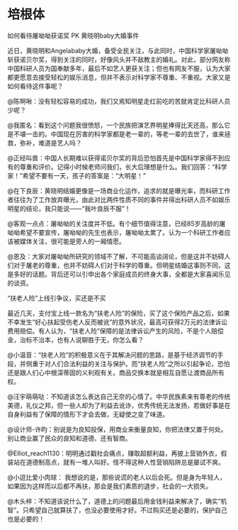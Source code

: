 # 培根体

如何看待屠呦呦获诺奖 PK 黄晓明baby大婚事件 

近日，黄晓明和Angelababy大婚，备受全民关注，与此同时，中国科学家屠呦呦斩获诺贝尔奖，得到关注的同时，好像风头并不敌教主的婚礼。对此，部分网友称中国科研人员为国奉献多年，最后不如艺人更获关注；但也有网友不服，认为大家都更愿意去接受轻松的娱乐消息，但并不表示对科学家不尊重、不重视。大家又是如何看待这件事呢？ 

@陈啊啾：没有轻松容易的成功，我们又焉知明星走红前吃的苦就肯定比科研人员少呢？ 

@我匿名：看到这个问题我很愤怒，一个民族把演艺界明星捧得比天还高，那么它是不堪一击的。中国现在厉害的科学家都是老一辈的，等老一辈的去世了，谁来拯救，弥补，难道是艺人吗？ 

@正经叫兽：中国人长期难以获得诺贝尔奖的背后恐怕首先是中国科学家得不到应有的尊重和评价。记得小时候老师问我们，长大后理想是什么。我们回答：“科学家！”希望不要有一天，孩子的答案是：“大明星！” 

@在下良辰：黄晓明结婚更像是一场商业化运作，追求的就是曝光率，而科研工作者往往为了工作放弃曝光，由此对比两件性质不同的事件并得出科研人员不如娱乐明星的结论，我只能说——“我叶良辰不服”！ 

@客观一点点：屠呦呦的关注度并不低。有个细节值得注意，已经85岁高龄的屠呦呦希望不要宣传，屠呦呦的先生也表示，屠呦呦太累了。认为一个科研工作者应该被媒体关注，很可能是旁人的一厢情愿。 

@恩及：大家对屠呦呦所研究的领域不了解，不可能高谈阔论，但是这并不妨碍人们对于屠老的尊重，也并不妨碍人们对于科学的尊重。但明星结婚这事则不同，这是多好的话题。背后还可以引申出各个家庭成员的终身大事，全都是大家喜闻乐见的谈资。 

“扶老人险”上线引争议，买还是不买 

最近几天，支付宝上线一款名为“扶老人险”的保险，买了这个保险产品之后，如果不幸发生“好心扶起受伤老人反而被讹”的意外状况，最高可获得2万元的法律诉讼费用赔偿。有人认为，“扶老人险”保障的是法律诉讼产生的风险，不是个人赔偿金，治标不治本，也有人说聊胜于无，你怎么看？ 

@小温音：“扶老人险”的积极意义在于其解决问题的思路，是基于经济调节的手段，并侧重于对人们合法利益的关注与保护。而“扶老人险”之所以引起争论，恐怕还是跟人们心中根深蒂固的义利观有关。商品交换本就是相互自愿让渡商品所有权。 

@汪宇萌萌哒：不知道该怎么表达自己无奈的心情了。中华民族素来有尊老的传统美德，礼仪之邦，但一些人却为了利益去讹诈，优秀传统无法发扬，若做好事是在自身利益有了保障的情形下才会去做，无疑使之变了味道。 

@设计师-许昀：别说是为良知投保，用商业来衡量良知，你把法律又置于何处。别让商业赢了民众的良知和道德、还有智商。 

@Elliot_reach1130：明明通过戳社会痛点，赚取超额利益，再披上营销外衣，假装站在道德制高点，就有一堆人叫好。怪不得这种人性营销陷阱总是屡试不爽。 

@小逗比爱小肉球： 我想说的是，那些说谎的老人以后会死。但是身为年轻人，如果因为这样而以后都不再扶，那会是我们素质的退步，社会的一大损失。 

@木头梓：不知道该说什么了，道德上的问题最后用金钱利益来解决了，确实“机智”。只希望自己就算扶了，也没必要使用才好。不过购买还是必要的，保护自己也是必要的！